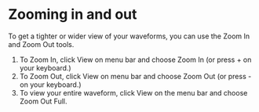 # Zooming in and out

To get a tighter or wider view of your waveforms, you can use the Zoom In and Zoom Out tools.

1.	To Zoom In, click View on menu bar and choose Zoom In (or press + on your keyboard.)
2.	To Zoom Out, click View on menu bar and choose Zoom Out (or press - on your keyboard.)
3.	To view your entire waveform, click View on the menu bar and choose Zoom Out Full.